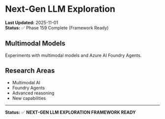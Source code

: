 # Next-Gen LLM Exploration

**Last Updated:** 2025-11-01  
**Status:** ✅ Phase 159 Complete (Framework Ready)

## Multimodal Models

Experiments with multimodal models and Azure AI Foundry Agents.

## Research Areas

- Multimodal AI
- Foundry Agents
- Advanced reasoning
- New capabilities

---

**Status:** ✅ **NEXT-GEN LLM EXPLORATION FRAMEWORK READY**

